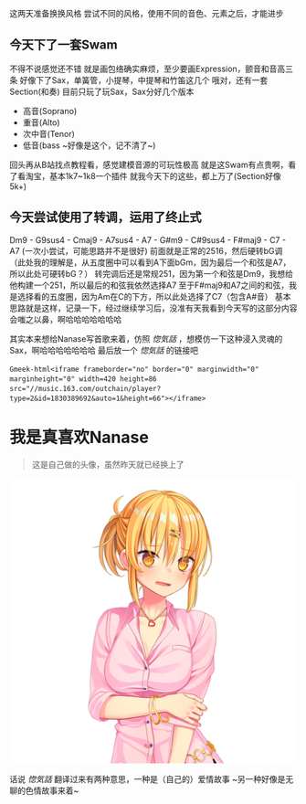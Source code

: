 这两天准备换换风格
尝试不同的风格，使用不同的音色、元素之后，才能进步

## 今天下了一套Swam
不得不说感觉还不错
就是画包络确实麻烦，至少要画Expression，颤音和音高三条
好像下了Sax，单簧管，小提琴，中提琴和竹笛这几个
哦对，还有一套Section(和奏)
目前只玩了玩Sax，Sax分好几个版本
- 高音(Soprano)
- 重音(Alto)
- 次中音(Tenor)
- 低音(bass ~好像是这个，记不清了~)

回头再从B站找点教程看，感觉建模音源的可玩性极高
就是这Swam有点贵啊，看了看淘宝，基本1k7~1k8一个插件
就我今天下的这些，都上万了(Section好像5k+)

## 今天尝试使用了转调，运用了终止式
Dm9 - G9sus4 - Cmaj9 - A7sus4 - A7 - G#m9 - C#9sus4 - F#maj9 - C7 - A7 (一次小尝试，可能思路并不是很好)
前面就是正常的2516，然后硬转bG调
（此处我的理解是，从五度圈中可以看到A下面bGm，因为最后一个和弦是A7，所以此处可硬转bG？）
转完调后还是常规251，因为第一个和弦是Dm9，我想给他构建一个251，所以最后的和弦我依然选择A7
至于F#maj9和A7之间的和弦，我是选择看的五度圈，因为Am在C的下方，所以此处选择了C7（包含A#音）
基本思路就是这样，记录一下，经过继续学习后，没准有天我看到今天写的这部分内容会嗤之以鼻，啊哈哈哈哈哈哈哈

其实本来想给Nanase写首歌来着，仿照 _惚気話_ ，想模仿一下这种浸入灵魂的Sax，啊哈哈哈哈哈哈哈
最后放一个 _惚気話_ 的链接吧

`Gmeek-html<iframe frameborder="no" border="0" marginwidth="0" marginheight="0" width=420 height=86 src="//music.163.com/outchain/player?type=2&id=1830389692&auto=1&height=66"></iframe>`

# 我是真喜欢Nanase

> 这是自己做的头像，虽然昨天就已经换上了

<img width="500" height="500" alt="Image" src="https://raw.githubusercontent.com/Nanananase/Nanananase.github.io/refs/heads/main/static/Nanase%20JPG.jpg" />

话说 _惚気話_ 翻译过来有两种意思，一种是（自己的）爱情故事
~另一种好像是无聊的色情故事来着~

